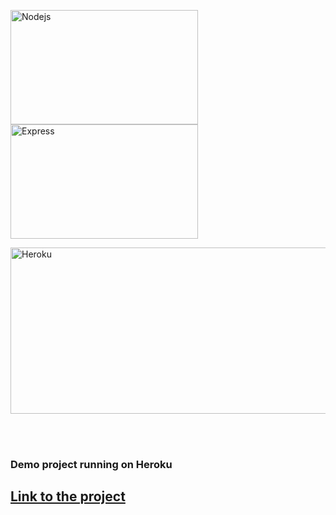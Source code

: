 
<p><img src="https://nodejs.org/static/images/logos/nodejs-new-pantone-black.png" alt="Nodejs" width="300" height="183">
<img src="https://camo.githubusercontent.com/fc61dcbdb7a6e49d3adecc12194b24ab20dfa25b/68747470733a2f2f692e636c6f756475702e636f6d2f7a6659366c4c376546612d3330303078333030302e706e67" alt="Express" width="300" height="183"></p>
<p><img src="https://camo.githubusercontent.com/30c7758f9ac63488d3c2814ed2dcd9dbb7e967f3/68747470733a2f2f63646e2e776f726c64766563746f726c6f676f2e636f6d2f6c6f676f732f6865726f6b752d312e737667" alt="Heroku" width="600" height="266"></p>
<br>
<br>
<h3>Demo project running on Heroku<h3>
<h2><a href="https://thawing-sierra-83533.herokuapp.com/">Link to the project</a><h2>